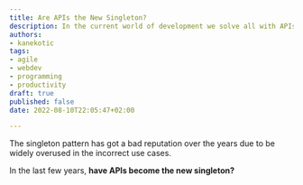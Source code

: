 ```yaml
---
title: Are APIs the New Singleton?
description: In the current world of development we solve all with APIs
authors:
- kanekotic
tags:
- agile
- webdev
- programming
- productivity
draft: true
published: false
date: 2022-08-10T22:05:47+02:00

---
```

The singleton pattern has got a bad reputation over the years due to be widely overused in the incorrect use cases.   
  
In the last few years, **have APIs become the new singleton?**
